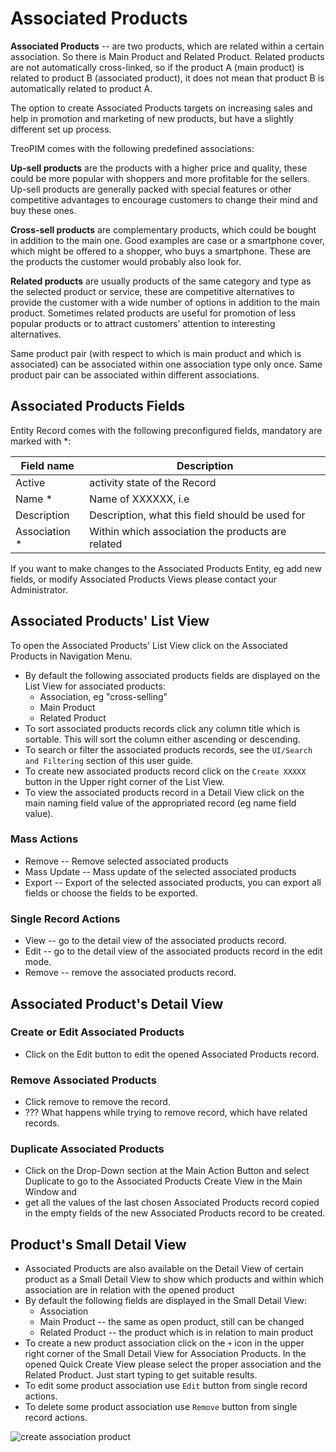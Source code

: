 # Associated Products

**Associated Products** --  are two products, which are related within a certain association. So there is Main Product and Related Product. Related products are not automatically cross-linked, so if the product A (main product) is related to product B (associated product), it does not mean that product B is automatically related to product A. 

The option to create Associated Products targets on increasing sales and help in promotion and marketing of new products, but have a slightly different set up process.

TreoPIM comes with the following predefined associations:

**Up-sell products** are the products with a higher price and quality, these could be more popular with shoppers and more profitable for the sellers. Up-sell products are generally packed with special features or other competitive advantages to encourage customers to change their mind and buy these ones. 

**Cross-sell products** are complementary products, which could be bought in addition to the main one. Good examples are case or a smartphone cover, which might be offered to a shopper, who buys a smartphone. These are the products the customer would probably also look for.

**Related products** are usually products of the same category and type as the selected product or service, these are competitive alternatives to provide the customer with a wide number of options in addition to the main product. Sometimes related products are useful for promotion of less popular products or to attract customers’ attention to interesting alternatives.

Same product pair (with respect to which is main product and which is associated) can be associated within one association type only once. Same product pair can be associated within different associations.
<!-- треба перевірити чи це дійсно так! -->
<!-- потрібно також подумати про автоматизацію 2х стороніх ассоціацій -->

## Associated Products Fields

Entity Record comes with the following preconfigured fields, mandatory are marked with *:

| Field name    | Description                                       |
| ------------- | ------------------------------------------------- |
| Active        | activity state of the Record                      |
| Name *        | Name of XXXXXX, i.e                               |
| Description   | Description, what this field should be used for   |
| Association * | Within which association the products are related |

If you want to make changes to the Associated Products Entity, eg add new fields, or modify Associated Products Views please contact your Administrator.

## Associated Products' List View

<!-- !!! потрібно зробити так, що вони виводились окремо в навігації, потрібно додати в групу продукти -->
To open the Associated Products' List View click on the Associated Products in Navigation Menu.

- By default the following associated products fields are displayed on the List View for associated products:
  - Association, eg "cross-selling"
  - Main Product
  - Related Product
- To sort associated products records click any column title which is sortable. This will sort the column either ascending or descending. 
- To search or filter the associated products records, see the `UI/Search and Filtering` section of this user guide.
- To create new associated products record click on the `Create XXXXX` button in the Upper right corner of the List View.
- To view the associated products record in a Detail View click on the main naming field value of the appropriated record (eg name field value).

### Mass Actions

- Remove --  Remove selected associated products
- Mass Update --  Mass update of the selected associated products
- Export -- Export of the selected associated products, you can export all fields or choose the fields to be exported.

### Single Record Actions

- View -- go to the detail view of the associated products record.
- Edit -- go to the detail view of the associated products record in the edit mode.
- Remove -- remove the associated products record.

## Associated Product's Detail View

### Create or Edit Associated Products

- Click on the Edit button to edit the opened Associated Products record.

### Remove Associated Products

- Click remove to remove the record.
- ??? What happens while trying to remove record, which have related records.

### Duplicate Associated Products

- Click on the Drop-Down section at the Main Action Button and select Duplicate to go to the  Associated Products Create View in the Main Window and 
- get all the values of the last chosen  Associated Products record copied in the empty fields of the new  Associated Products record to be created.

## Product's Small Detail View

- Associated Products are also available on the Detail View of certain product as a Small Detail View to show which products and within which association are in relation with the opened product
- By default the following fields are displayed in the Small Detail View:
  - Association
  - Main Product -- the same as open product, still can be changed
  - Related Product -- the product which is in relation to main product
- To create a new product association click on the `+` icon in the upper right corner of the Small Detail View for Association Products. In the opened Quick Create View please select the proper association and the Related Product. Just start typing to get suitable results.
- To edit some product association use `Edit` button from single record actions.
- To delete some product association use `Remove` button from single record actions.

<!-- added used story to redmine, to add this entity to main navigation -->

![create association product](https://gitlab.zinit1.com/treoCRM/treopim/raw/devel/application/Espo/Modules/Pim/docs/_assets/create-associationproduct.jpg)